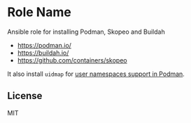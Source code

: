 Role Name
=========

Ansible role for installing Podman, Skopeo and Buildah

- https://podman.io/
- https://buildah.io/
- https://github.com/containers/skopeo

It also install `uidmap` for [user namespaces support in Podman](https://www.projectatomic.io/blog/2018/05/podman-userns/).

License
-------

MIT
